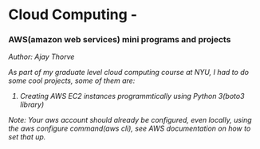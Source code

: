 # Cloud Computing - 

### AWS(amazon web services) mini programs and projects

<i>Author: Ajay Thorve

As part of my graduate level cloud computing course at NYU, I had to do some cool projects, some of them are:

1.  Creating AWS EC2 instances programmtically using Python 3(boto3 library)


<i>Note: Your aws account should already be configured, even locally, using the aws configure command(aws cli), see AWS documentation on how to set that up.
